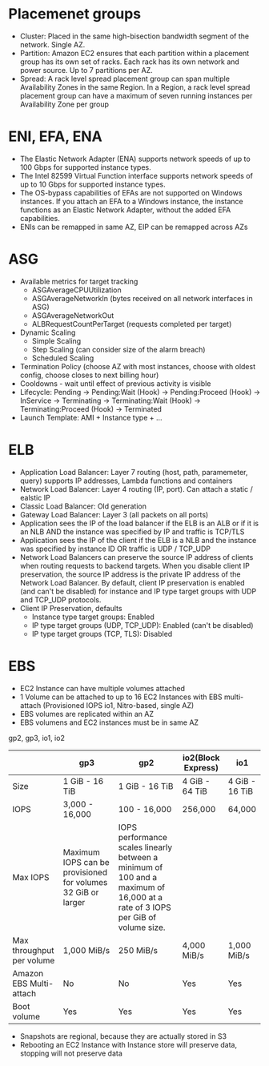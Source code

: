 # Placemenet groups

* Cluster: Placed in the same high-bisection bandwidth segment of the network. Single AZ.
* Partition:  Amazon EC2 ensures that each partition within a placement group has its own set of racks. Each rack has its own network and power source. Up to 7 partitions per AZ.
* Spread: A rack level spread placement group can span multiple Availability Zones in the same Region. In a Region, a rack level spread placement group can have a maximum of seven running instances per Availability Zone per group

# ENI, EFA, ENA

* The Elastic Network Adapter (ENA) supports network speeds of up to 100 Gbps for supported instance types.
* The Intel 82599 Virtual Function interface supports network speeds of up to 10 Gbps for supported instance types.
* The OS-bypass capabilities of EFAs are not supported on Windows instances. If you attach an EFA to a Windows instance, the instance functions as an Elastic Network Adapter, without the added EFA capabilities.
* ENIs can be remapped in same AZ, EIP can be remapped across AZs

# ASG

* Available metrics for target tracking
    * ASGAverageCPUUtilization
    * ASGAverageNetworkIn (bytes received on all network interfaces in ASG)
    * ASGAverageNetworkOut
    * ALBRequestCountPerTarget (requests completed per target)
* Dynamic Scaling 
    * Simple Scaling
    * Step Scaling (can consider size of the alarm breach)
    * Scheduled Scaling
* Termination Policy (choose AZ with most instances, choose with oldest config, choose closes to next billing hour)
* Cooldowns - wait until effect of previous activity is visible
* Lifecycle: Pending -> Pending:Wait (Hook) -> Pending:Proceed (Hook) -> InService -> Terminating -> Terminating:Wait (Hook) -> Terminating:Proceed (Hook) -> Terminated
* Launch Template: AMI + Instance type + ...


# ELB

* Application Load Balancer: Layer 7 routing (host, path, paramemeter, query) supports IP addresses, Lambda functions and containers
* Network Load Balancer: Layer 4 routing (IP, port). Can attach a static / ealstic IP
* Classic Load Balancer: Old generation
* Gateway Load Balancer: Layer 3 (all packets on all ports)
* Application sees the IP of the load balancer if the ELB is an ALB or if it is an NLB AND the instance was specified by IP and traffic is TCP/TLS
* Application sees the IP of the client if the ELB is a NLB and the instance was specified by instance ID OR traffic is UDP / TCP_UDP
* Network Load Balancers can preserve the source IP address of clients when routing requests to backend targets. When you disable client IP preservation, the source IP address is the private IP address of the Network Load Balancer. By default, client IP preservation is enabled (and can't be disabled) for instance and IP type target groups with UDP and TCP_UDP protocols.
* Client IP Preservation, defaults
    * Instance type target groups: Enabled
    * IP type target groups (UDP, TCP_UDP): Enabled (can't be disabled)
    * IP type target groups (TCP, TLS): Disabled

# EBS

* EC2 Instance can have multiple volumes attached
* 1 Volume can be attached to up to 16 EC2 Instances with EBS multi-attach (Provisioned IOPS io1, Nitro-based, single AZ)
* EBS volumes are replicated within an AZ
* EBS volumens and EC2 instances must be in same AZ

gp2, gp3, io1, io2 

||gp3|gp2|io2(Block Express)|io1
|---|---|---|---|---|
|Size|1 GiB - 16 TiB|1 GiB - 16 TiB|4 GiB - 64 TiB|4 GiB - 16 TiB|
|IOPS|3,000 - 16,000|100 - 16,000|256,000|64,000|
|Max IOPS| Maximum IOPS can be provisioned for volumes 32 GiB or larger | IOPS performance scales linearly between a minimum of 100 and a maximum of 16,000 at a rate of 3 IOPS per GiB of volume size. 
|Max throughput per volume|1,000 MiB/s|250 MiB/s|4,000 MiB/s|1,000 MiB/s|
|Amazon EBS Multi-attach|No|No|Yes|Yes|
|Boot volume|Yes|Yes|Yes|Yes|

* Snapshots are regional, because they are actually stored in S3
* Rebooting an EC2 Instance with Instance store will preserve data, stopping will not preserve data